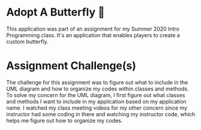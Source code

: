 # Adopt A Butterfly :butterfly:
This application was part of an assignment for my Summer 2020 Intro Programming class. It's an application that enables players to create a custom 
butterfly.

# Assignment Challenge(s)
The challenge for this assignment was to figure out what to include in the UML diagram and how to organize my codes within classes and methods. To solve my concern for the UML diagram, I first figure out what classes and methods I want to include in my application based on my application name. I watched my class meeting videos for my other concern since my instructor had some coding in there and watching my instructor code, which helps me figure out how to organize my codes.
